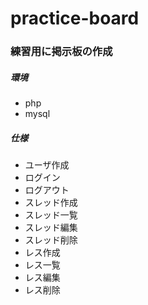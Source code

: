 # practice-board

### 練習用に掲示板の作成

##### 環境
+ php
+ mysql

##### 仕様

+ ユーザ作成
+ ログイン
+ ログアウト
+ スレッド作成
+ スレッド一覧
+ スレッド編集
+ スレッド削除
+ レス作成
+ レス一覧
+ レス編集
+ レス削除
